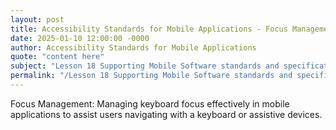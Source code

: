```yaml
---
layout: post
title: Accessibility Standards for Mobile Applications - Focus Management
date: 2025-01-10 12:00:00 -0000
author: Accessibility Standards for Mobile Applications
quote: "content here"
subject: "Lesson 18 Supporting Mobile Software standards and specifications"
permalink: "/Lesson 18 Supporting Mobile Software standards and specifications/Accessibility Standards for Mobile Applications/Accessibility Standards for Mobile Applications - Focus Management"
---
```


Focus Management: Managing keyboard focus effectively in mobile applications to assist users navigating with a keyboard or assistive devices.
